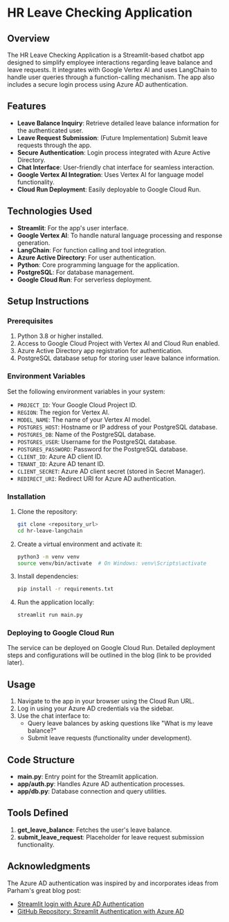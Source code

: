 # HR Leave Checking Application

## Overview

The HR Leave Checking Application is a Streamlit-based chatbot app designed to simplify employee interactions regarding leave balance and leave requests. It integrates with Google Vertex AI and uses LangChain to handle user queries through a function-calling mechanism. The app also includes a secure login process using Azure AD authentication.

## Features

- **Leave Balance Inquiry**: Retrieve detailed leave balance information for the authenticated user.
- **Leave Request Submission**: (Future Implementation) Submit leave requests through the app.
- **Secure Authentication**: Login process integrated with Azure Active Directory.
- **Chat Interface**: User-friendly chat interface for seamless interaction.
- **Google Vertex AI Integration**: Uses Vertex AI for language model functionality.
- **Cloud Run Deployment**: Easily deployable to Google Cloud Run.

## Technologies Used

- **Streamlit**: For the app's user interface.
- **Google Vertex AI**: To handle natural language processing and response generation.
- **LangChain**: For function calling and tool integration.
- **Azure Active Directory**: For user authentication.
- **Python**: Core programming language for the application.
- **PostgreSQL**: For database management.
- **Google Cloud Run**: For serverless deployment.

## Setup Instructions

### Prerequisites

1. Python 3.8 or higher installed.
2. Access to Google Cloud Project with Vertex AI and Cloud Run enabled.
3. Azure Active Directory app registration for authentication.
4. PostgreSQL database setup for storing user leave balance information.

### Environment Variables

Set the following environment variables in your system:

- `PROJECT_ID`: Your Google Cloud Project ID.
- `REGION`: The region for Vertex AI.
- `MODEL_NAME`: The name of your Vertex AI model.
- `POSTGRES_HOST`: Hostname or IP address of your PostgreSQL database.
- `POSTGRES_DB`: Name of the PostgreSQL database.
- `POSTGRES_USER`: Username for the PostgreSQL database.
- `POSTGRES_PASSWORD`: Password for the PostgreSQL database.
- `CLIENT_ID`: Azure AD client ID.
- `TENANT_ID`: Azure AD tenant ID.
- `CLIENT_SECRET`: Azure AD client secret (stored in Secret Manager).
- `REDIRECT_URI`: Redirect URI for Azure AD authentication.

### Installation

1. Clone the repository:

   ```bash
   git clone <repository_url>
   cd hr-leave-langchain
   ```

2. Create a virtual environment and activate it:

   ```bash
   python3 -m venv venv
   source venv/bin/activate  # On Windows: venv\Scripts\activate
   ```

3. Install dependencies:

   ```bash
   pip install -r requirements.txt
   ```

4. Run the application locally:

   ```bash
   streamlit run main.py
   ```

### Deploying to Google Cloud Run
The service can be deployed on Google Cloud Run. Detailed deployment steps and configurations will be outlined in the blog (link to be provided later).

## Usage

1. Navigate to the app in your browser using the Cloud Run URL.
2. Log in using your Azure AD credentials via the sidebar.
3. Use the chat interface to:
   - Query leave balances by asking questions like "What is my leave balance?"
   - Submit leave requests (functionality under development).

## Code Structure

- **main.py**: Entry point for the Streamlit application.
- **app/auth.py**: Handles Azure AD authentication processes.
- **app/db.py**: Database connection and query utilities.

## Tools Defined

1. **get\_leave\_balance**: Fetches the user's leave balance.
2. **submit\_leave\_request**: Placeholder for leave request submission functionality.


## Acknowledgments

The Azure AD authentication was inspired by and incorporates ideas from Parham's great blog post:
- [Streamlit login with Azure AD Authentication](https://medium.com/@prhmma/streamlit-login-with-azure-ad-authentication-66ebd1691858)
- [GitHub Repository: Streamlit Authentication with Azure AD](https://github.com/Prhmma/Streamlit_Azure_AD)

